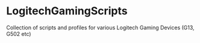 # LogitechGamingScripts
Collection of scripts and profiles for various Logitech Gaming Devices (G13, G502 etc) 
